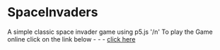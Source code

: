 # SpaceInvaders
A simple classic space invader game using p5.js '/n'
To play the Game online click on the link below - - -
<a href = "https://amazterdrv.github.io/SpaceInvaders">click here</a>

